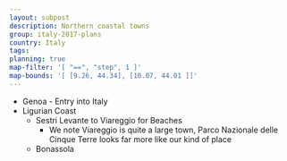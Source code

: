 ```yaml
---
layout: subpost
description: Northern coastal towns
group: italy-2017-plans
country: Italy
tags: 
planning: true
map-filter: '[ "==", "step", 1 ]'
map-bounds: '[ [9.26, 44.34], [10.07, 44.01 ]]'
---
```


- Genoa - Entry into Italy
- Ligurian Coast
	- Sestri Levante to Viareggio for Beaches
		- We note Viareggio is quite a large town, Parco Nazionale delle Cinque Terre looks far more like our kind of place
	- Bonassola